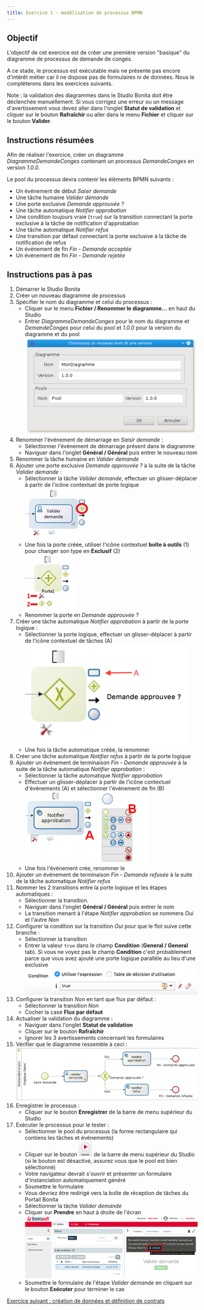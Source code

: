 ```yaml
---
title: Exercice 1 - modélisation de processus BPMN
---
```


## Objectif

L'objectif de cet exercice est de créer une première version "basique" du diagramme de processus de demande de congés.

A ce stade, le processus est exécutable mais ne présente pas encore d'intérêt métier car il ne dispose pas de formulaires ni de données.
Nous le compléterons dans les exercices suivants.

Note : la validation des diagrammes dans le Studio Bonita doit être déclenchée manuellement. Si vous corrigez une erreur ou un message d'avertissement vous devez aller dans l'onglet **Statut de validation** et cliquer sur le bouton **Rafraîchir** ou aller dans le menu **Fichier** et cliquer sur le bouton **Valider**.

## Instructions résumées

Afin de réaliser l'exercice, créer un diagramme *DiagrammeDemandeConges* contenant un processus *DemandeConges* en version *1.0.0*.

Le pool du processus devra contenir les éléments BPMN suivants :
* Un événement de début *Saisir demande*
* Une tâche humaine *Valider demande*
* Une porte exclusive *Demande approuvée ?*
* Une tâche automatique *Notifier approbation*
* Une condition toujours vraie (`true`) sur la transition connectant la porte exclusive à la tâche de notification d'approbation
* Une tâche automatique *Notifier refus*
* Une transition par défaut connectant la porte exclusive à la tâche de notification de refus
* Un événement de fin *Fin - Demande acceptée*
* Un événement de fin *Fin - Demande rejetée*

## Instructions pas à pas
1. Démarrer le Studio Bonita
1. Créer un nouveau diagramme de processus
1. Spécifier le nom du diagramme et celui du processus :
   - Cliquer sur le menu **Fichier / Renommer le diagramme...** en haut du Studio
   - Entrer *DiagrammeDemandeConges* pour le nom du diagramme et *DemandeConges* pour celui du pool et *1.0.0* pour la version du diagramme et du pool  
   ![pop up de modification de nom et version de diagramme et pool](images/ex01/ex1_01.png)
1. Renommer l'événement de démarrage en *Saisir demande* :
   - Sélectionner l'événement de démarrage présent dans le diagramme
   - Naviguer dans l'onglet **Général / Général** puis entrer le nouveau nom
1. Renommer la tâche humaine en *Valider demande*
1. Ajouter une porte exclusive *Demande approuvée ?* à la suite de la tâche *Valider demande* :
   - Sélectionner la tâche *Valider demande*, effectuer un glisser-déplacer à partir de l'icône contextuel de porte logique  
   ![création de porte logique depuis une tâche](images/ex01/ex1_02.png)
   - Une fois la porte créée, utiliser l'icône contextuel **boîte à outils** (1) pour changer son type en **Exclusif** (2)  
   ![Modification du type de porte logique](images/ex01/ex1_03.png)
   - Renommer la porte en *Demande approuvée ?*
1. Créer une tâche automatique *Notifier approbation* à partir de la porte logique :
   - Sélectionner la porte logique, effectuer un glisser-déplacer à partir de l'icône contextuel de tâches (A)  
   ![création d'une tâche depuis une porte logique](images/ex01/ex1_04.png)
   - Une fois la tâche automatique créée, la renommer
1. Créer une tâche automatique *Notifier refus* à partir de la porte logique
1. Ajouter un événement de terminaison *Fin - Demande approuvée* à la suite de la tâche automatique *Notifier approbation* :
   - Sélectionner la tâche automatique *Notifier approbation*
   - Effectuer un glisser-déplacer à partir de l'icône contextuel d'événements (A) et sélectionner l'événement de fin (B)  
   ![création d'un événement de fin](images/ex01/ex1_05.png)
   - Une fois l'événement crée, renommer le
1. Ajouter un événement de terminaison *Fin - Demande refusée* à la suite de la tâche automatique *Notifier refus*
1. Nommer les 2 transitions entre la porte logique et les étapes automatiques :
   - Sélectionner la transition.
   - Naviguer dans l'onglet **Général / Général** puis entrer le nom
   - La transition menant à l'étape *Notifier approbation* se nommera *Oui* et l'autre *Non*
1. Configurer la condition sur la transition *Oui* pour que le flot suive cette branche :
   - Sélectionner la transition
   - Entrer la valeur `true` dans le champ **Condition** (**General / General** tab). Si vous ne voyez pas le champ **Condition** c'est probablement parce que vous avez ajouté une porte logique parallèle au lieu d'une exclusive  
   ![définition de condition sur une transition](images/ex01/ex1_06.png)
1. Configurer la transition *Non* en tant que flux par défaut :
   - Sélectionner la transition *Non*
   - Cocher la case **Flux par défaut**
1. Actualiser la validation du diagramme :
   - Naviguer dans l'onglet **Statut de validation**
   - Cliquer sur le bouton **Rafraîchir**
   - Ignorer les 3 avertissements concernant les formulaires
1. Vérifier que le diagramme ressemble à ceci :  
   ![résulat final du diagramme](images/ex01/ex1_07.png)
1. Enregistrer le processus :
   - Cliquer sur le bouton **Enregistrer** de la barre de menu supérieur du Studio
1. Exécuter le processus pour le tester :
   - Sélectionner le pool du processus (la forme rectangulaire qui contiens les tâches et événements)
   - Cliquer sur le bouton ![bouton lancer](images/ex01/ex1_08.png) de la barre de menu supérieur du Studio (si le bouton est désactivé, assurez vous que le pool est bien sélectionné)
   - Votre navigateur devrait s'ouvrir et présenter un formulaire d'instanciation automatiquement généré
   - Soumettre le formulaire
   - Vous devriez être redirigé vers la boîte de réception de tâches du Portail Bonita
   - Sélectionner la tâche *Valider demande*
   - Cliquer sur **Prendre** en haut à droite de l'écran  
   ![s'affecter une tâche](images/ex01/ex1_09.png)
   - Soumettre le formulaire de l'étape *Valider demande* en cliquant sur le bouton **Exécuter** pour terminer le cas

[Exercice suivant : création de données et définition de contrats](02-data-contract.md)
